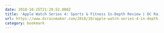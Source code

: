 ```yaml
---
date: 2018-10-25T21:29:52.000Z
title: 'Apple Watch Series 4: Sports & Fitness In-Depth Review | DC Rainmaker'
url: https://www.dcrainmaker.com/2018/10/apple-watch-series-4-in-depth-review.html
category: bookmark
---
```

